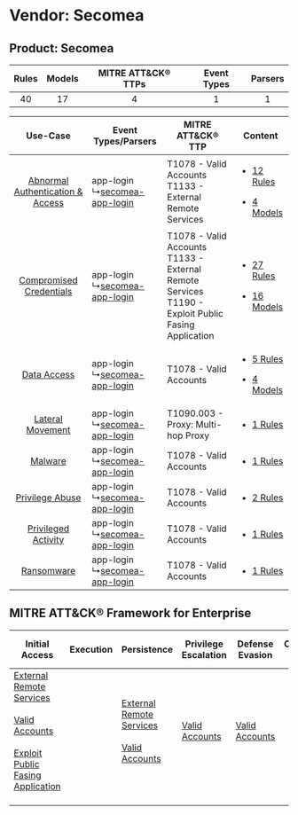 Vendor: Secomea
===============
Product: Secomea
----------------
| Rules | Models | MITRE ATT&CK® TTPs | Event Types | Parsers |
|:-----:|:------:|:------------------:|:-----------:|:-------:|
|  40   |   17   |         4          |      1      |    1    |

|    Use-Case    | Event Types/Parsers    | MITRE ATT&CK® TTP    | Content    |
|:----:| ---- | ---- | ---- |
| [Abnormal Authentication & Access](../../../UseCases/uc_abnormal_authentication_&_access.md) |  app-login<br> ↳[secomea-app-login](Ps/pC_secomeaapplogin.md)<br> | T1078 - Valid Accounts<br>T1133 - External Remote Services<br>    | [<ul><li>12 Rules</li></ul><ul><li>4 Models</li></ul>](RM/r_m_secomea_secomea_Abnormal_Authentication_&_Access.md) |
|          [Compromised Credentials](../../../UseCases/uc_compromised_credentials.md)          |  app-login<br> ↳[secomea-app-login](Ps/pC_secomeaapplogin.md)<br> | T1078 - Valid Accounts<br>T1133 - External Remote Services<br>T1190 - Exploit Public Fasing Application<br> | [<ul><li>27 Rules</li></ul><ul><li>16 Models</li></ul>](RM/r_m_secomea_secomea_Compromised_Credentials.md)         |
|    [Data Access](../../../UseCases/uc_data_access.md)    |  app-login<br> ↳[secomea-app-login](Ps/pC_secomeaapplogin.md)<br> | T1078 - Valid Accounts<br>    | [<ul><li>5 Rules</li></ul><ul><li>4 Models</li></ul>](RM/r_m_secomea_secomea_Data_Access.md)    |
|    [Lateral Movement](../../../UseCases/uc_lateral_movement.md)    |  app-login<br> ↳[secomea-app-login](Ps/pC_secomeaapplogin.md)<br> | T1090.003 - Proxy: Multi-hop Proxy<br>    | [<ul><li>1 Rules</li></ul>](RM/r_m_secomea_secomea_Lateral_Movement.md)    |
|    [Malware](../../../UseCases/uc_malware.md)    |  app-login<br> ↳[secomea-app-login](Ps/pC_secomeaapplogin.md)<br> | T1078 - Valid Accounts<br>    | [<ul><li>1 Rules</li></ul>](RM/r_m_secomea_secomea_Malware.md)    |
|    [Privilege Abuse](../../../UseCases/uc_privilege_abuse.md)    |  app-login<br> ↳[secomea-app-login](Ps/pC_secomeaapplogin.md)<br> | T1078 - Valid Accounts<br>    | [<ul><li>2 Rules</li></ul>](RM/r_m_secomea_secomea_Privilege_Abuse.md)    |
|    [Privileged Activity](../../../UseCases/uc_privileged_activity.md)    |  app-login<br> ↳[secomea-app-login](Ps/pC_secomeaapplogin.md)<br> | T1078 - Valid Accounts<br>    | [<ul><li>1 Rules</li></ul>](RM/r_m_secomea_secomea_Privileged_Activity.md)    |
|    [Ransomware](../../../UseCases/uc_ransomware.md)    |  app-login<br> ↳[secomea-app-login](Ps/pC_secomeaapplogin.md)<br> | T1078 - Valid Accounts<br>    | [<ul><li>1 Rules</li></ul>](RM/r_m_secomea_secomea_Ransomware.md)    |

MITRE ATT&CK® Framework for Enterprise
--------------------------------------
| Initial Access                                                                                                                                                                                                                         | Execution | Persistence                                                                                                                                      | Privilege Escalation                                                | Defense Evasion                                                     | Credential Access | Discovery | Lateral Movement | Collection | Command and Control                                                                                                                       | Exfiltration | Impact |
| -------------------------------------------------------------------------------------------------------------------------------------------------------------------------------------------------------------------------------------- | --------- | ------------------------------------------------------------------------------------------------------------------------------------------------ | ------------------------------------------------------------------- | ------------------------------------------------------------------- | ----------------- | --------- | ---------------- | ---------- | ----------------------------------------------------------------------------------------------------------------------------------------- | ------------ | ------ |
| [External Remote Services](https://attack.mitre.org/techniques/T1133)<br><br>[Valid Accounts](https://attack.mitre.org/techniques/T1078)<br><br>[Exploit Public Fasing Application](https://attack.mitre.org/techniques/T1190)<br><br> |           | [External Remote Services](https://attack.mitre.org/techniques/T1133)<br><br>[Valid Accounts](https://attack.mitre.org/techniques/T1078)<br><br> | [Valid Accounts](https://attack.mitre.org/techniques/T1078)<br><br> | [Valid Accounts](https://attack.mitre.org/techniques/T1078)<br><br> |                   |           |                  |            | [Proxy: Multi-hop Proxy](https://attack.mitre.org/techniques/T1090/003)<br><br>[Proxy](https://attack.mitre.org/techniques/T1090)<br><br> |              |        |